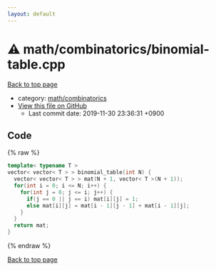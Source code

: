 ```yaml
---
layout: default
---
```


<!-- mathjax config similar to math.stackexchange -->
<script type="text/javascript" async
  src="https://cdnjs.cloudflare.com/ajax/libs/mathjax/2.7.5/MathJax.js?config=TeX-MML-AM_CHTML">
</script>
<script type="text/x-mathjax-config">
  MathJax.Hub.Config({
    TeX: { equationNumbers: { autoNumber: "AMS" }},
    tex2jax: {
      inlineMath: [ ['$','$'] ],
      processEscapes: true
    },
    "HTML-CSS": { matchFontHeight: false },
    displayAlign: "left",
    displayIndent: "2em"
  });
</script>

<script type="text/javascript" src="https://cdnjs.cloudflare.com/ajax/libs/jquery/3.4.1/jquery.min.js"></script>
<script src="https://cdn.jsdelivr.net/npm/jquery-balloon-js@1.1.2/jquery.balloon.min.js" integrity="sha256-ZEYs9VrgAeNuPvs15E39OsyOJaIkXEEt10fzxJ20+2I=" crossorigin="anonymous"></script>
<script type="text/javascript" src="../../../assets/js/copy-button.js"></script>
<link rel="stylesheet" href="../../../assets/css/copy-button.css" />


# :warning: math/combinatorics/binomial-table.cpp
<a href="../../../index.html">Back to top page</a>

* category: <a href="../../../index.html#d319ed68764efb4f50b1628220df55d7">math/combinatorics</a>
* <a href="{{ site.github.repository_url }}/blob/master/math/combinatorics/binomial-table.cpp">View this file on GitHub</a>
    - Last commit date: 2019-11-30 23:36:31 +0900




## Code
{% raw %}
```cpp
template< typename T >
vector< vector< T > > binomial_table(int N) {
  vector< vector< T > > mat(N + 1, vector< T >(N + 1));
  for(int i = 0; i <= N; i++) {
    for(int j = 0; j <= i; j++) {
      if(j == 0 || j == i) mat[i][j] = 1;
      else mat[i][j] = mat[i - 1][j - 1] + mat[i - 1][j];
    }
  }
  return mat;
}

```
{% endraw %}

<a href="../../../index.html">Back to top page</a>

